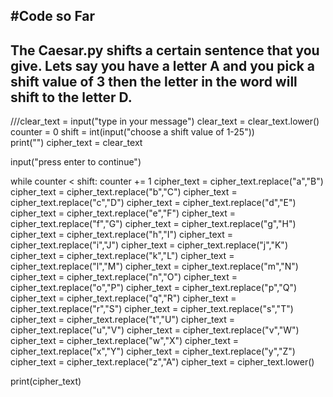 #Code so Far
---
The Caesar.py shifts a certain sentence that you give. Lets say you have a letter A and you pick a shift value of 3 then
the letter in the word will shift to the letter D.
---
 
///clear_text = input("type in your message")
clear_text = clear_text.lower()
counter = 0
shift = int(input("choose a shift value of 1-25"))    
print("")
cipher_text = clear_text

input("press enter to continue")

while counter < shift:
    counter += 1
    cipher_text = cipher_text.replace("a","B")
    cipher_text = cipher_text.replace("b","C")
    cipher_text = cipher_text.replace("c","D")
    cipher_text = cipher_text.replace("d","E")
    cipher_text = cipher_text.replace("e","F")
    cipher_text = cipher_text.replace("f","G")
    cipher_text = cipher_text.replace("g","H")
    cipher_text = cipher_text.replace("h","I")
    cipher_text = cipher_text.replace("i","J")
    cipher_text = cipher_text.replace("j","K")
    cipher_text = cipher_text.replace("k","L")
    cipher_text = cipher_text.replace("l","M")
    cipher_text = cipher_text.replace("m","N")
    cipher_text = cipher_text.replace("n","O")
    cipher_text = cipher_text.replace("o","P")
    cipher_text = cipher_text.replace("p","Q")
    cipher_text = cipher_text.replace("q","R")
    cipher_text = cipher_text.replace("r","S")
    cipher_text = cipher_text.replace("s","T")
    cipher_text = cipher_text.replace("t","U")
    cipher_text = cipher_text.replace("u","V")
    cipher_text = cipher_text.replace("v","W")
    cipher_text = cipher_text.replace("w","X")
    cipher_text = cipher_text.replace("x","Y")
    cipher_text = cipher_text.replace("y","Z")
    cipher_text = cipher_text.replace("z","A")
    cipher_text = cipher_text.lower()

print(cipher_text)
